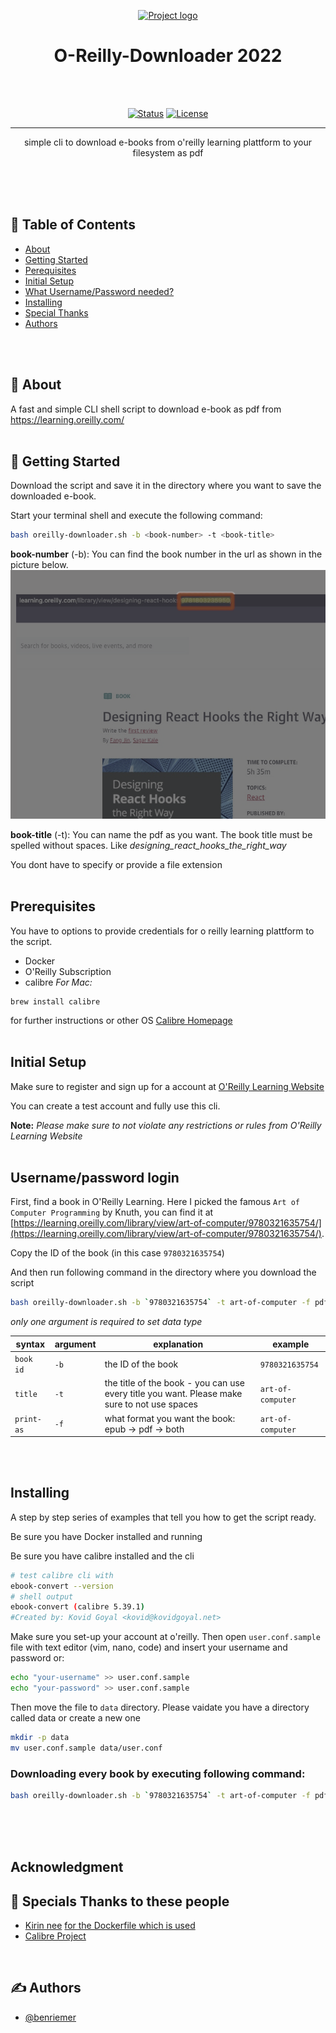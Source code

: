 <p align="center">
  <a href="" rel="noopener">
 <img width=200px height=200px src="https://www.codegrepper.com/profile_images/577485_lnuxr2sSE6gZJmlrr5h9oITqE8lUbMPCpaFSel94VRGDIK8N5Zbthqn.png" alt="Project logo"></a>
</p>

<h1 align="center">O-Reilly-Downloader 2022</h1>
<br>
<br>
<div align="center">

[![Status](https://img.shields.io/badge/status-active-success.svg)]()
[![License](https://img.shields.io/badge/license-MIT-blue.svg)](/LICENSE)
<br>

</div>

---

<p align="center"> simple cli to download e-books from o'reilly learning plattform to your filesystem as pdf
    <br> 
</p>
<br> 
<br> 
<br> 

## 📝 Table of Contents

- [About](#about)
- [Getting Started](#getting_started)
- [Perequisites](#perequisites)
- [Initial Setup](#initial_setup)
- [What Username/Password needed?](#username_password)
- [Installing](install)
- [Special Thanks](special_thanks)
- [Authors](#authors)

<br><br>

## 🧐 About <a name = "about"></a>

A fast and simple CLI shell script to download e-book as pdf from https://learning.oreilly.com/
<br><br>
## 🏁 Getting Started <a name = "getting_started"></a>

Download the script and save it in the directory where you want to save the downloaded e-book.

Start your terminal shell and execute the following command:
```bash
bash oreilly-downloader.sh -b <book-number> -t <book-title>
```
**book-number** (-b): You can find the book number in the url as shown in the picture below.
![alt text](./screenshot.png)

**book-title** (-t): You can name the pdf as you want. The book title must be spelled without spaces. Like *designing_react_hooks_the_right_way*

You dont have to specify or provide a file extension
<br><br>
## Prerequisites <a name = "perequisites"></a>

You have to options to provide credentials for o reilly learning plattform to the script.

- Docker
- O'Reilly Subscription
- calibre 
*For Mac:* 
```shell
brew install calibre
```
for further instructions or other OS
[Calibre Homepage](https://calibre-ebook.com/)
<br><br>
## Initial Setup <a name = "initial_setup"></a>

Make sure to register and sign up for a account at [O'Reilly Learning Website](https://learning.oreilly.com/)

You can create a test account and fully use this cli.

**Note:**
*Please make sure to not violate any restrictions or rules from O'Reilly Learning Website*
<br><br>
## Username/password login <a name = "username_password"></a>

First, find a book in O'Reilly Learning. Here I picked the famous `Art of Computer Programming` by Knuth,
you can find it at [https://learning.oreilly.com/library/view/art-of-computer/9780321635754/](https://learning.oreilly.com/library/view/art-of-computer/9780321635754/).

Copy the ID of the book (in this case `9780321635754`)

And then run following command in the directory where you download the script

```sh
bash oreilly-downloader.sh -b `9780321635754` -t art-of-computer -f pdf || epub || both 
```
*only one argument is required to set data type*
<br>

| syntax  | argument  | explanation                                                         | example                       
| ----------------|------------- | ------------------------------------------------------------------- | ----------------------------- |
| `book id`   | `-b`| the ID of the book                                                  | `9780321635754`               |
| `title`    | `-t` | the title of the book - you can use every title you want. Please make sure to not use spaces | `art-of-computer`   |
| `print-as`    | `-f` | what format you want the book: epub -> pdf -> both | `art-of-computer`   |
<br><br>
## Installing <a name = "installing"></a>

A step by step series of examples that tell you how to get the script ready.

Be sure you have Docker installed and running

Be sure you have calibre installed and the cli
```sh
# test calibre cli with
ebook-convert --version
# shell output
ebook-convert (calibre 5.39.1)
#Created by: Kovid Goyal <kovid@kovidgoyal.net>
```

Make sure you set-up your account at o'reilly. Then open `user.conf.sample` file with text editor (vim, nano, code) and insert your username and password or:

```sh
echo "your-username" >> user.conf.sample
echo "your-password" >> user.conf.sample
```
Then move the file to `data` directory. Please vaidate you have a directory called data or create a new one

```sh
mkdir -p data
mv user.conf.sample data/user.conf
```


### Downloading every book by executing following command: ###

```sh
bash oreilly-downloader.sh -b `9780321635754` -t art-of-computer -f pdf || epub || both
```
<br>
<br>
<br>

## Acknowledgment <a name = "special_thanks"></a>
## 🎉 Specials Thanks to these people

- [Kirin nee](https://github.com/kirinnee) [for the Dockerfile which is used](https://github.com/kirinnee/oreilly-downloader)
- [Calibre Project](https://calibre-ebook.com/get-involved)

<br>

## ✍️ Authors <a name = "authors"></a>

- [@benriemer](https://github.com/benriemer)
